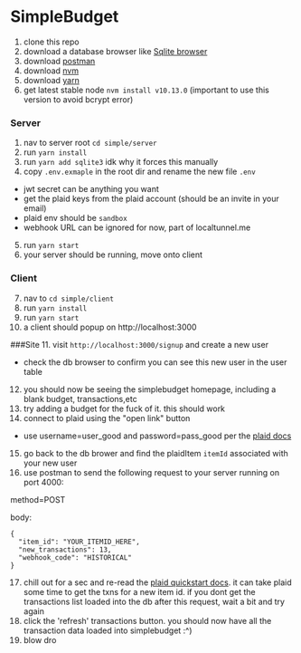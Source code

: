 # SimpleBudget

1. clone this repo
2. download a database browser like [Sqlite browser](https://sqlitebrowser.org/)
3. download [postman](https://www.getpostman.com/)
4. download [nvm](https://github.com/creationix/nvm)
5. download [yarn](https://yarnpkg.com/en/)
6. get latest stable node `nvm install v10.13.0` (important to use this version to avoid bcrypt error)

### Server
1. nav to server root `cd simple/server`
2. run `yarn install`
3. run `yarn add sqlite3` idk why it forces this manually
4. copy `.env.exmaple` in the root dir and rename the new file `.env`
  - jwt secret can be anything you want
  - get the plaid keys from the plaid account (should be an invite in your email)
  - plaid env should be `sandbox`
  - webhook URL can be ignored for now, part of localtunnel.me
5. run `yarn start`
6. your server should be running, move onto client

### Client
7. nav to `cd simple/client`
8. run `yarn install`
9. run `yarn start`
10. a client should popup on http://localhost:3000

###Site
11. visit `http://localhost:3000/signup` and create a new user
  - check the db browser to confirm you can see this new user in the user table
12. you should now be seeing the simplebudget homepage, including a blank budget, transactions,etc
13. try adding a budget for the fuck of it. this should work
14. connect to plaid using the "open link" button 
  - use username=user_good and password=pass_good per the [plaid docs](https://plaid.com/docs/quickstart/)
15. go back to the db brower and find the plaidItem `itemId` associated with your new user
16. use postman to send the following request to your server running on port 4000:

method=POST

body:
```
{
  "item_id": "YOUR_ITEMID_HERE",
  "new_transactions": 13,
  "webhook_code": "HISTORICAL"
}
```
17. chill out for a sec and re-read the [plaid quickstart docs](https://plaid.com/docs/quickstart/). it can take plaid some time to get the txns for a new item id. if you dont get the transactions list loaded into the db after this request, wait a bit and try again
18. click the 'refresh' transactions button. you should now have all the transaction data loaded into simplebudget :^)
19. blow dro
